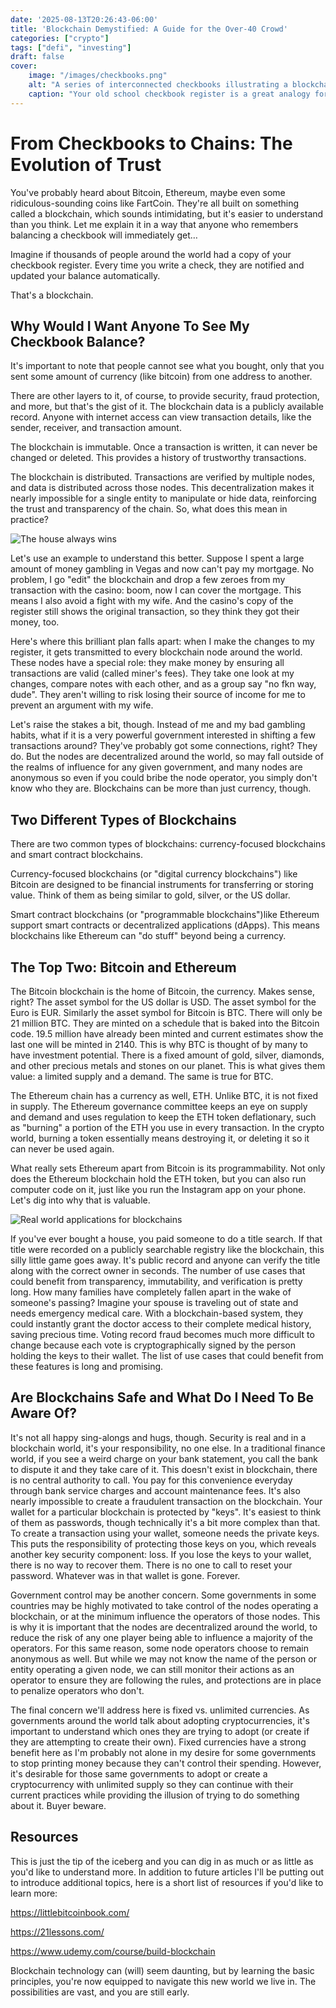 ```yaml
---
date: '2025-08-13T20:26:43-06:00'
title: 'Blockchain Demystified: A Guide for the Over-40 Crowd'
categories: ["crypto"]
tags: ["defi", "investing"]
draft: false
cover:
    image: "/images/checkbooks.png"
    alt: "A series of interconnected checkbooks illustrating a blockchain"
    caption: "Your old school checkbook register is a great analogy for a blockchain"
---
```


# From Checkbooks to Chains: The Evolution of Trust
You've probably heard about Bitcoin, Ethereum, maybe even some ridiculous-sounding coins like FartCoin. They're all built on something called a blockchain, which sounds intimidating, but it's easier to understand than you think. Let me explain it in a way that anyone who remembers balancing a checkbook will immediately get…

Imagine if thousands of people around the world had a copy of your checkbook register. Every time you write a check, they are notified and updated your balance automatically.

That's a blockchain.

## Why Would I Want Anyone To See My Checkbook Balance?

It's important to note that people cannot see what you bought, only that you sent some amount of currency (like bitcoin) from one address to another.

There are other layers to it, of course, to provide security, fraud protection, and more, but that's the gist of it. The blockchain data is a publicly available record. Anyone with internet access can view transaction details, like the sender, receiver, and transaction amount.

The blockchain is immutable. Once a transaction is written, it can never be changed or deleted. This provides a history of trustworthy transactions.

The blockchain is distributed. Transactions are verified by multiple nodes, and data is distributed across those nodes. This decentralization makes it nearly impossible for a single entity to manipulate or hide data, reinforcing the trust and transparency of the chain. So, what does this mean in practice?

![The house always wins](/images/error.png)

Let's use an example to understand this better. Suppose I spent a large amount of money gambling in Vegas and now can't pay my mortgage. No problem, I go "edit" the blockchain and drop a few zeroes from my transaction with the casino: boom, now I can cover the mortgage. This means I also avoid a fight with my wife. And the casino's copy of the register still shows the original transaction, so they think they got their money, too.

Here's where this brilliant plan falls apart: when I make the changes to my register, it gets transmitted to every blockchain node around the world. These nodes have a special role: they make money by ensuring all transactions are valid (called miner's fees). They take one look at my changes, compare notes with each other, and as a group say "no fkn way, dude". They aren't willing to risk losing their source of income for me to prevent an argument with my wife.

Let's raise the stakes a bit, though. Instead of me and my bad gambling habits, what if it is a very powerful government interested in shifting a few transactions around? They've probably got some connections, right? They do. But the nodes are decentralized around the world, so may fall outside of the realms of influence for any given government, and many nodes are anonymous so even if you could bribe the node operator, you simply don't know who they are. Blockchains can be more than just currency, though.

## Two Different Types of Blockchains

There are two common types of blockchains: currency-focused blockchains and smart contract blockchains.

Currency-focused blockchains (or "digital currency blockchains") like Bitcoin are designed to be financial instruments for transferring or storing value. Think of them as being similar to gold, silver, or the US dollar.

Smart contract blockchains (or "programmable blockchains")like Ethereum support smart contracts or decentralized applications (dApps). This means blockchains like Ethereum can "do stuff" beyond being a currency.

## The Top Two: Bitcoin and Ethereum

The Bitcoin blockchain is the home of Bitcoin, the currency. Makes sense, right? The asset symbol for the US dollar is USD. The asset symbol for the Euro is EUR. Similarly the asset symbol for Bitcoin is BTC. There will only be 21 million BTC. They are minted on a schedule that is baked into the Bitcoin code. 19.5 million have already been minted and current estimates show the last one will be minted in 2140. This is why BTC is thought of by many to have investment potential. There is a fixed amount of gold, silver, diamonds, and other precious metals and stones on our planet. This is what gives them value: a limited supply and a demand. The same is true for BTC.

The Ethereum chain has a currency as well, ETH. Unlike BTC, it is not fixed in supply. The Ethereum governance committee keeps an eye on supply and demand and uses regulation to keep the ETH token deflationary, such as "burning" a portion of the ETH you use in every transaction. In the crypto world, burning a token essentially means destroying it, or deleting it so it can never be used again.

What really sets Ethereum apart from Bitcoin is its programmability. Not only does the Ethereum blockchain hold the ETH token, but you can also run computer code on it, just like you run the Instagram app on your phone. Let's dig into why that is valuable.

![Real world applications for blockchains](/images/medical_blockchain.png)

If you've ever bought a house, you paid someone to do a title search. If that title were recorded on a publicly searchable registry like the blockchain, this silly little game goes away. It's public record and anyone can verify the title along with the correct owner in seconds. The number of use cases that could benefit from transparency, immutability, and verification is pretty long. How many families have completely fallen apart in the wake of someone's passing? Imagine your spouse is traveling out of state and needs emergency medical care. With a blockchain-based system, they could instantly grant the doctor access to their complete medical history, saving precious time. Voting record fraud becomes much more difficult to change because each vote is cryptographically signed by the person holding the keys to their wallet. The list of use cases that could benefit from these features is long and promising.

## Are Blockchains Safe and What Do I Need To Be Aware Of?

It's not all happy sing-alongs and hugs, though. Security is real and in a blockchain world, it's your responsibility, no one else. In a traditional finance world, if you see a weird charge on your bank statement, you call the bank to dispute it and they take care of it. This doesn't exist in blockchain, there is no central authority to call. You pay for this convenience everyday through bank service charges and account maintenance fees. It's also nearly impossible to create a fraudulent transaction on the blockchain. Your wallet for a particular blockchain is protected by "keys". It's easiest to think of them as passwords, though technically it's a bit more complex than that. To create a transaction using your wallet, someone needs the private keys. This puts the responsibility of protecting those keys on you, which reveals another key security component: loss. If you lose the keys to your wallet, there is no way to recover them. There is no one to call to reset your password. Whatever was in that wallet is gone. Forever.

Government control may be another concern. Some governments in some countries may be highly motivated to take control of the nodes operating a blockchain, or at the minimum influence the operators of those nodes. This is why it is important that the nodes are decentralized around the world, to reduce the risk of any one player being able to influence a majority of the operators. For this same reason, some node operators choose to remain anonymous as well. But while we may not know the name of the person or entity operating a given node, we can still monitor their actions as an operator to ensure they are following the rules, and protections are in place to penalize operators who don't.

The final concern we'll address here is fixed vs. unlimited currencies. As governments around the world talk about adopting cryptocurrencies, it's important to understand which ones they are trying to adopt (or create if they are attempting to create their own). Fixed currencies have a strong benefit here as I'm probably not alone in my desire for some governments to stop printing money because they can't control their spending. However, it's desirable for those same governments to adopt or create a cryptocurrency with unlimited supply so they can continue with their current practices while providing the illusion of trying to do something about it. Buyer beware.

## Resources

This is just the tip of the iceberg and you can dig in as much or as little as you'd like to understand more. In addition to future articles I'll be putting out to introduce additional topics, here is a short list of resources if you'd like to learn more:

https://littlebitcoinbook.com/

https://21lessons.com/

https://www.udemy.com/course/build-blockchain

Blockchain technology can (will) seem daunting, but by learning the basic principles, you're now equipped to navigate this new world we live in. The possibilities are vast, and you are still early.
